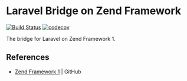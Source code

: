 # Laravel Bridge on Zend Framework

[![Build Status][travis-svg]][travis-link]
[![codecov](https://codecov.io/gh/laravel-bridge/slim/branch/master/graph/badge.svg)](https://codecov.io/gh/laravel-bridge/slim)

The bridge for Laravel on Zend Framework 1.

## References

* [Zend Framework 1](https://github.com/zendframework/zf1) | GitHub

[travis-svg]: https://travis-ci.com/laravel-bridge/zf1.svg?branch=master
[travis-link]: https://travis-ci.com/laravel-bridge/zf1
